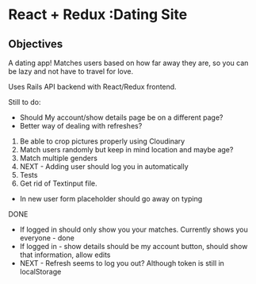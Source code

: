 # React + Redux :Dating Site

## Objectives

A dating app! Matches users based on how far away they are, so you can be lazy and not have to travel for love.

Uses Rails API backend with React/Redux frontend.

Still to do:

- Should My account/show details page be on a different page?
- Better way of dealing with refreshes?
1. Be able to crop pictures properly using Cloudinary
2. Match users randomly but keep in mind location and maybe age?
3. Match multiple genders
4. NEXT - Adding user should log you in automatically
5. Tests
7. Get rid of Textinput file.
- In new user form placeholder should go away on typing

DONE
- If logged in should only show you your matches. Currently shows you everyone - done
- If logged in - show details should be my account button, should show that information, allow edits
- NEXT - Refresh seems to log you out? Although token is still in localStorage
